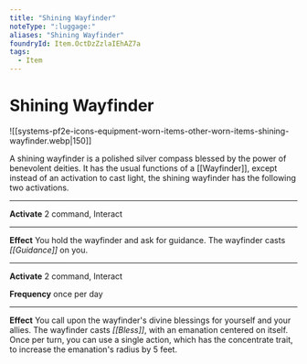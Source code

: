 ```yaml
---
title: "Shining Wayfinder"
noteType: ":luggage:"
aliases: "Shining Wayfinder"
foundryId: Item.OctDzZzlaIEhAZ7a
tags:
  - Item
---
```


# Shining Wayfinder
![[systems-pf2e-icons-equipment-worn-items-other-worn-items-shining-wayfinder.webp|150]]

A shining wayfinder is a polished silver compass blessed by the power of benevolent deities. It has the usual functions of a [[Wayfinder]], except instead of an activation to cast light, the shining wayfinder has the following two activations.

* * *

**Activate** 2 command, Interact

* * *

**Effect** You hold the wayfinder and ask for guidance. The wayfinder casts _[[Guidance]]_ on you.

* * *

**Activate** 2 command, Interact

**Frequency** once per day

* * *

**Effect** You call upon the wayfinder's divine blessings for yourself and your allies. The wayfinder casts _[[Bless]]_, with an emanation centered on itself. Once per turn, you can use a single action, which has the concentrate trait, to increase the emanation's radius by 5 feet.

